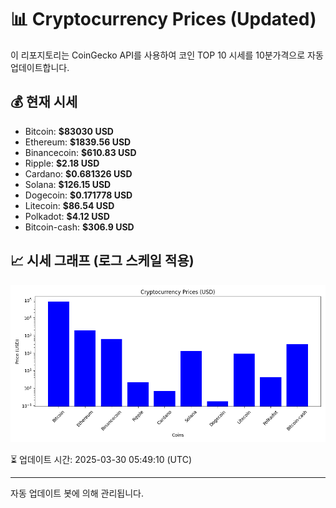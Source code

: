 
# 📊 Cryptocurrency Prices (Updated)

이 리포지토리는 CoinGecko API를 사용하여 코인 TOP 10 시세를 10분가격으로 자동 업데이트합니다.

## 💰 현재 시세
- Bitcoin: **$83030 USD**
- Ethereum: **$1839.56 USD**
- Binancecoin: **$610.83 USD**
- Ripple: **$2.18 USD**
- Cardano: **$0.681326 USD**
- Solana: **$126.15 USD**
- Dogecoin: **$0.171778 USD**
- Litecoin: **$86.54 USD**
- Polkadot: **$4.12 USD**
- Bitcoin-cash: **$306.9 USD**

## 📈 시세 그래프 (로그 스케일 적용)
![Crypto Prices](crypto_prices.png)

⏳ 업데이트 시간: 2025-03-30 05:49:10 (UTC)

---
자동 업데이트 봇에 의해 관리됩니다.
